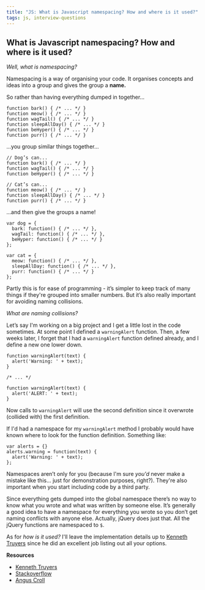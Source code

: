 ```yaml
---
title: "JS: What is Javascript namespacing? How and where is it used?"
tags: js, interview-questions
---
```


## What is Javascript namespacing? How and where is it used?

*Well, what is namespacing?*

Namespacing is a way of organising your code. It organises concepts and ideas into a group and gives the group a **name.**

So rather than having everything dumped in together...

```
function bark() { /* ... */ }
function meow() { /* ... */ }
function wagTail() { /* ... */ }
function sleepAllDay() { /* ... */ }
function beHyper() { /* ... */ }
function purr() { /* ... */ }
```

...you group similar things together...

```
// Dog’s can...
function bark() { /* ... */ }
function wagTail() { /* ... */ }
function beHyper() { /* ... */ }

// Cat’s can...
function meow() { /* ... */ }
function sleepAllDay() { /* ... */ }
function purr() { /* ... */ }
```

...and then give the groups a name!

```
var dog = {
  bark: function() { /* ... */ },
  wagTail: function() { /* ... */ },
  beHyper: function() { /* ... */ }
};

var cat = {
  meow: function() { /* ... */ },
  sleepAllDay: function() { /* ... */ },
  purr: function() { /* ... */ }
};
```

Partly this is for ease of programming - it’s simpler to keep track of many things if they're grouped into smaller numbers. But it’s also really important for avoiding naming collisions.

*What are naming collisions?*

Let’s say I'm working on a big project and I get a little lost in the code sometimes. At some point I defined a `warningAlert` function. Then, a few weeks later, I forget that I had a `warningAlert` function defined already, and I define a new one lower down.

```
function warningAlert(text) {
  alert('Warning: ' + text);
}

/* ... */

function warningAlert(text) {
  alert('ALERT: ' + text);
}
```

Now calls to `warningAlert` will use the second definition since it overwrote (collided with) the first definition.

If I'd had a namespace for my `warningAlert` method I probably would have known where to look for the function definition. Something like:

```
var alerts = {}
alerts.warning = function(text) {
  alert('Warning: ' + text);
};
```

Namespaces aren’t only for you (because I'm sure *you'd* never make a mistake like this... just for demonstration purposes, right?). They're also important when you start including code by a third party.

Since everything gets dumped into the global namespace there’s no way to know what you wrote and what was written by someone else. It’s generally a good idea to have a namespace for everything you wrote so you don’t get naming conflicts with anyone else. Actually, jQuery does just that. All the jQuery functions are namespaced to `$`.

As for *how is it used?* I'll leave the implementation details up to [Kenneth Truyers](http://www.kenneth-truyers.net/2013/04/27/javascript-namespaces-and-modules/) since he did an excellent job listing out all your options.

**Resources**

* [Kenneth Truyers](http://www.kenneth-truyers.net/2013/04/27/javascript-namespaces-and-modules/)
* [Stackoverflow](http://stackoverflow.com/a/5947280/863846)
* [Angus Croll](https://javascriptweblog.wordpress.com/2010/12/07/namespacing-in-javascript/)

